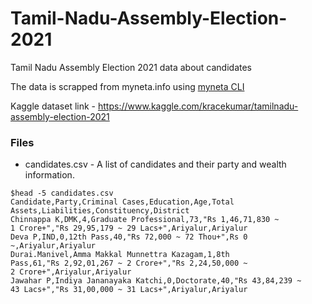 # Tamil-Nadu-Assembly-Election-2021
Tamil Nadu Assembly Election 2021 data about candidates

The data is scrapped from myneta.info using [myneta CLI](https://github.com/kracekumar/myneta)

Kaggle dataset link - https://www.kaggle.com/kracekumar/tamilnadu-assembly-election-2021

### Files

- candidates.csv - A list of candidates and their party and wealth information.

```
$head -5 candidates.csv
Candidate,Party,Criminal Cases,Education,Age,Total Assets,Liabilities,Constituency,District
Chinnappa K,DMK,4,Graduate Professional,73,"Rs 1,46,71,830 ~ 1 Crore+","Rs 29,95,179 ~ 29 Lacs+",Ariyalur,Ariyalur
Deva P,IND,0,12th Pass,40,"Rs 72,000 ~ 72 Thou+",Rs 0 ~,Ariyalur,Ariyalur
Durai.Manivel,Amma Makkal Munnettra Kazagam,1,8th Pass,61,"Rs 2,92,01,267 ~ 2 Crore+","Rs 2,24,50,000 ~ 2 Crore+",Ariyalur,Ariyalur
Jawahar P,Indiya Jananayaka Katchi,0,Doctorate,40,"Rs 43,84,239 ~ 43 Lacs+","Rs 31,00,000 ~ 31 Lacs+",Ariyalur,Ariyalur
```
